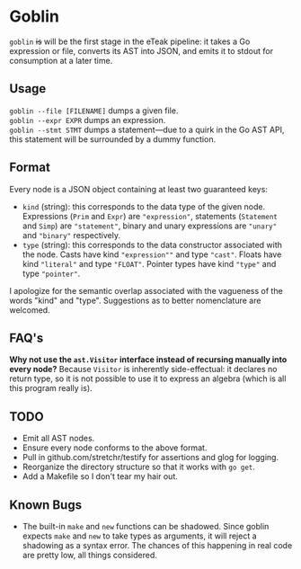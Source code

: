 Goblin
======

`goblin` ~~is~~ will be the first stage in the eTeak pipeline: it takes a Go expression or file, converts its AST into JSON, and emits it to stdout for consumption at a later time. 

## Usage

`goblin --file [FILENAME]` dumps a given file.  
`goblin --expr EXPR` dumps an expression.  
`goblin --stmt STMT` dumps a statement—due to a quirk in the Go AST API, this statement will be surrounded by a dummy function.

## Format

Every node is a JSON object containing at least two guaranteed keys:

* `kind` (string): this corresponds to the data type of the given node. Expressions (`Prim` and `Expr`) are `"expression"`, statements (`Statement` and `Simp`) are `"statement"`, binary and unary expressions are `"unary"` and `"binary"` respectively.
* `type` (string): this corresponds to the data constructor associated with the node. Casts have kind `"expression""` and type `"cast"`. Floats have kind `"literal"` and type `"FLOAT"`. Pointer types have kind `"type"` and type `"pointer"`.

I apologize for the semantic overlap associated with the vagueness of the words "kind" and "type". Suggestions as to better nomenclature are welcomed.

## FAQ's

**Why not use the `ast.Visitor` interface instead of recursing manually into every node?** Because `Visitor` is inherently side-effectual: it declares no return type, so it is not possible to use it to express an algebra (which is all this program really is).

## TODO

* Emit all AST nodes.
* Ensure every node conforms to the above format.
* Pull in github.com/stretchr/testify for assertions and glog for logging.
* Reorganize the directory structure so that it works with `go get`.
* Add a Makefile so I don't tear my hair out.

## Known Bugs

* The built-in `make` and `new` functions can be shadowed. Since goblin expects `make` and `new` to take types as arguments, it will reject a shadowing as a syntax error. The chances of this happening in real code are pretty low, all things considered.
